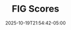 ---
weight: 999
title: "FIG Scores"
description: ""
icon: "article"
date: "2025-10-19T21:54:42-05:00"
lastmod: "2025-10-19T21:54:42-05:00"
draft: false
toc: true
---